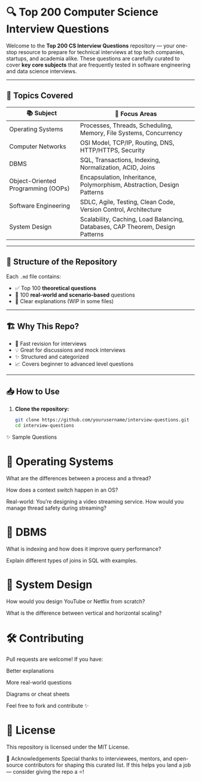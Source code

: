 # 🔍 Top 200 Computer Science Interview Questions

Welcome to the **Top 200 CS Interview Questions** repository — your one-stop resource to prepare for technical interviews at top tech companies, startups, and academia alike. These questions are carefully curated to cover **key core subjects** that are frequently tested in software engineering and data science interviews.

---

## 📘 Topics Covered

| 📚 Subject            | 🧠 Focus Areas |
|----------------------|----------------|
| Operating Systems     | Processes, Threads, Scheduling, Memory, File Systems, Concurrency |
| Computer Networks     | OSI Model, TCP/IP, Routing, DNS, HTTP/HTTPS, Security |
| DBMS                  | SQL, Transactions, Indexing, Normalization, ACID, Joins |
| Object-Oriented Programming (OOPs) | Encapsulation, Inheritance, Polymorphism, Abstraction, Design Patterns |
| Software Engineering  | SDLC, Agile, Testing, Clean Code, Version Control, Architecture |
| System Design         | Scalability, Caching, Load Balancing, Databases, CAP Theorem, Design Patterns |

---

## 📄 Structure of the Repository


Each `.md` file contains:
- ✅ Top 100 **theoretical questions**
- 🚀 100 **real-world and scenario-based** questions
- 💬 Clear explanations (WIP in some files)

---

## 🏗️ Why This Repo?

- 🚀 Fast revision for interviews
- 💡 Great for discussions and mock interviews
- ✨ Structured and categorized
- 📈 Covers beginner to advanced level questions

---

## 📥 How to Use

1. **Clone the repository:**
   ```bash
   git clone https://github.com/yourusername/interview-questions.git
   cd interview-questions
   ```
✨ Sample Questions
# 🧠 Operating Systems
What are the differences between a process and a thread?

How does a context switch happen in an OS?

Real-world: You’re designing a video streaming service. How would you manage thread safety during streaming?

# 🧠 DBMS
What is indexing and how does it improve query performance?

Explain different types of joins in SQL with examples.

# 🧠 System Design
How would you design YouTube or Netflix from scratch?

What is the difference between vertical and horizontal scaling?

# 🛠️ Contributing
Pull requests are welcome! If you have:

Better explanations

More real-world questions

Diagrams or cheat sheets

Feel free to fork and contribute ✨

# 📃 License
This repository is licensed under the MIT License.

🙌 Acknowledgements
Special thanks to interviewees, mentors, and open-source contributors for shaping this curated list. If this helps you land a job — consider giving the repo a ⭐!
